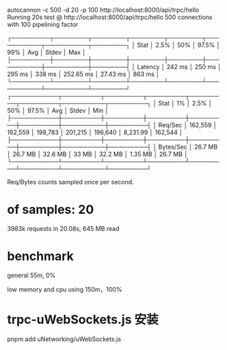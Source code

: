 autocannon -c 500 -d 20 -p 100 http://localhost:8000/api/trpc/hello
Running 20s test @ http://localhost:8000/api/trpc/hello
500 connections with 100 pipelining factor


┌─────────┬────────┬────────┬────────┬────────┬───────────┬──────────┬────────┐
│ Stat    │ 2.5%   │ 50%    │ 97.5%  │ 99%    │ Avg       │ Stdev    │ Max    │
├─────────┼────────┼────────┼────────┼────────┼───────────┼──────────┼────────┤
│ Latency │ 242 ms │ 250 ms │ 295 ms │ 338 ms │ 252.65 ms │ 27.43 ms │ 863 ms │
└─────────┴────────┴────────┴────────┴────────┴───────────┴──────────┴────────┘
┌───────────┬─────────┬─────────┬─────────┬─────────┬─────────┬──────────┬─────────┐
│ Stat      │ 1%      │ 2.5%    │ 50%     │ 97.5%   │ Avg     │ Stdev    │ Min     │
├───────────┼─────────┼─────────┼─────────┼─────────┼─────────┼──────────┼─────────┤
│ Req/Sec   │ 162,559 │ 162,559 │ 198,783 │ 201,215 │ 196,640 │ 8,231.99 │ 162,544 │
├───────────┼─────────┼─────────┼─────────┼─────────┼─────────┼──────────┼─────────┤
│ Bytes/Sec │ 26.7 MB │ 26.7 MB │ 32.6 MB │ 33 MB   │ 32.2 MB │ 1.35 MB  │ 26.7 MB │
└───────────┴─────────┴─────────┴─────────┴─────────┴─────────┴──────────┴─────────┘

Req/Bytes counts sampled once per second.
# of samples: 20

3983k requests in 20.08s, 645 MB read

# benchmark 
general
55m, 0%

low memory and cpu using
150m，100%

# trpc-uWebSockets.js 安装
pnpm add uNetworking/uWebSockets.js
